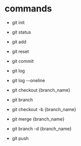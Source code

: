# commands
- git init
- git status
- git add
- git reset
- git commit
- git log
- git log --oneline
- git checkout {branch_name}
- git branch
- git checkout -b {branch_name} 
- git merge {branch_name}
- git branch -d {branch_name}

- git push
